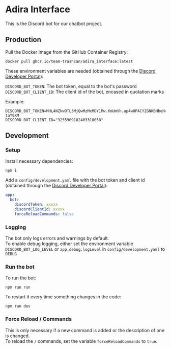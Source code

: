 # Adira Interface

This is the Discord bot for our chatbot project.

## Production

Pull the Docker Image from the GitHub Container Registry:

```console
docker pull ghcr.io/team-trashcan/adira_interface:latest
```

These environment variables are needed (obtained through the [Discord Developer Portal](https://discord.com/developers/applications)):

`DISCORD_BOT_TOKEN`: The bot token, equal to the bot's password \
`DISCORD_BOT_CLIENT_ID`: The client id of the bot, encased in quotation marks

Example:

```console
DISCORD_BOT_TOKEN=MHL4NZkwOTL3MjQwMzMxMDY1Mw.KmUmVh.ap4wOPACYZGNKBHbeH4rcuc164mX3CS-taY9XM
DISCORD_BOT_CLIENT_ID="3255909182403310038"
```

## Development

### Setup

Install necessary dependencies:

```console
npm i
```

Add a `config/development.yaml` file with the bot token and client id (obtained through the [Discord Developer Portal](https://discord.com/developers/applications)):

```yaml
app:
  bot:
    discordToken: xxxxx
    discordClientId: xxxxx
    forceReloadCommands: false
```

### Logging

The bot only logs errors and warnings by default.\
To enable debug logging, either set the environment variable `DISCORD_BOT_LOG_LEVEL` or `app.debug.logLevel` in `config/development.yaml` to `DEBUG`

### Run the bot

To run the bot:

```console
npm run run
```

To restart it every time something changes in the code:

```console
npm run dev
```

### Force Reload / Commands

This is only necessary if a new command is added or the description of one is changed.\
To reload the `/` commands, set the variable `forceReloadCommands` to `true`.
